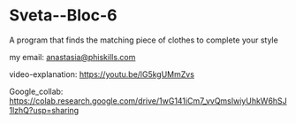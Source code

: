 # Sveta--Bloc-6
A program that finds the matching piece of clothes to complete your style

my email: anastasia@phiskills.com

video-explanation: https://youtu.be/lG5kgUMmZvs

Google_collab: https://colab.research.google.com/drive/1wG141iCm7_vvQmsIwiyUhkW6hSJ1lzhQ?usp=sharing
